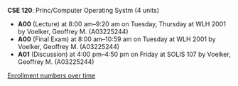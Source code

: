 **CSE 120**: Princ/Computer Operating Systm (4 units)

- **A00** (Lecture) at 8:00 am–9:20 am on Tuesday, Thursday at WLH 2001 by Voelker, Geoffrey M. (A03225244)
- **A00** (Final Exam) at 8:00 am–10:59 am on Tuesday at WLH 2001 by Voelker, Geoffrey M. (A03225244)
- **A01** (Discussion) at 4:00 pm–4:50 pm on Friday at SOLIS 107 by Voelker, Geoffrey M. (A03225244)

[Enrollment numbers over time](./CSE120.tsv)
